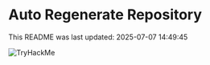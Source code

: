 # Auto Regenerate Repository

This README was last updated: 2025-07-07 14:49:45

 ![TryHackMe](https://tryhackme.com/badge/533634)